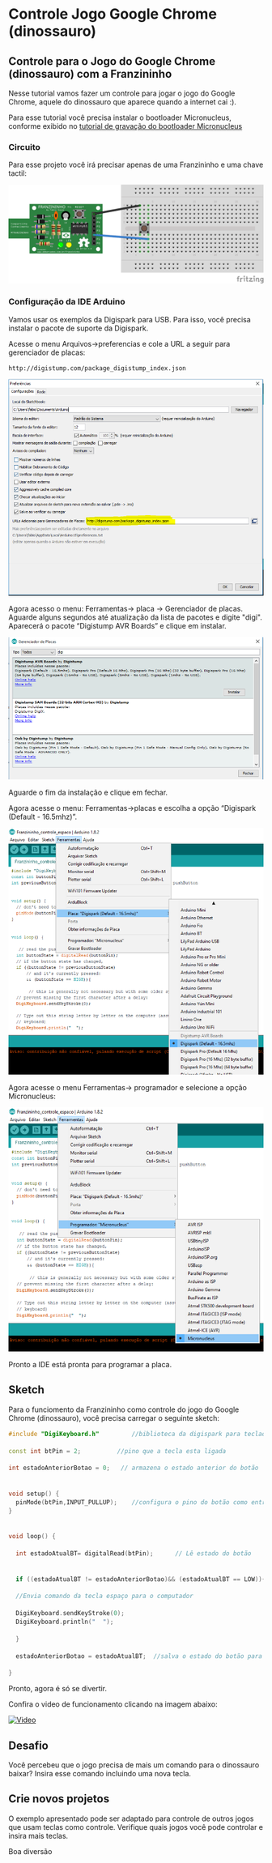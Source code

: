 # Controle Jogo Google Chrome \(dinossauro\)

## Controle para o Jogo do Google Chrome \(dinossauro\) com a Franzininho

Nesse tutorial vamos fazer um controle para jogar o jogo do Google Chrome, aquele do dinossauro que aparece quando a internet cai :\).

Para esse tutorial você precisa instalar o bootloader Micronucleus, conforme exibido no [tutorial de gravação do bootloader Micronucleus](https://github.com/Franzininho/franzininho-docs/tree/master/02-Franzininho-DIY/Gravação%20do%20bootloader/Micronucleus)

### Circuito

Para esse projeto você irá precisar apenas de uma Franzininho e uma chave tactil:

![url](../.gitbook/assets/circuito.png)

### Configuração da IDE Arduino

Vamos usar os exemplos da Digispark para USB. Para isso, você precisa instalar o pacote de suporte da Digispark.

Acesse o menu Arquivos-&gt;preferencias e cole a URL a seguir para gerenciador de placas:

```text
http://digistump.com/package_digistump_index.json
```

![](../.gitbook/assets/image1%20%282%29.PNG)

Agora acesso o menu: Ferramentas-&gt; placa -&gt; Gerenciador de placas. Aguarde alguns segundos até atualização da lista de pacotes e digite "digi". Aparecerá o pacote “Digistump AVR Boards” e clique em instalar.

![instalar](../.gitbook/assets/image2.PNG)

Aguarde o fim da instalação e clique em fechar.

Agora acesse o menu: Ferramentas-&gt;placas e escolha a opção “Digispark \(Default - 16.5mhz\)”.

![select board](../.gitbook/assets/image3%20%281%29.png)

Agora acesse o menu Ferramentas-&gt; programador e selecione a opção Micronucleus:

![micronucleus](../.gitbook/assets/image4%20%282%29.png)

Pronto a IDE está pronta para programar a placa.

## Sketch

Para o funciomento da Franzininho como controle do jogo do Google Chrome \(dinossauro\), você precisa carregar o seguinte sketch:

```cpp
#include "DigiKeyboard.h"         //biblioteca da digispark para teclado

const int btPin = 2;          //pino que a tecla esta ligada

int estadoAnteriorBotao = 0;   // armazena o estado anterior do botão


void setup() {
  pinMode(btPin,INPUT_PULLUP);    //configura o pino do botão como entrada com pullup habilitado
}


void loop() {

  int estadoAtualBT= digitalRead(btPin);      // Lê estado do botão


  if ((estadoAtualBT != estadoAnteriorBotao)&& (estadoAtualBT == LOW)){       //Se o botão foi pressionado e o seu estado mudou

  //Envia comando da tecla espaço para o computador

  DigiKeyboard.sendKeyStroke(0);
  DigiKeyboard.println("  ");

  }

  estadoAnteriorBotao = estadoAtualBT;  //salva o estado do botão para comparar na próxima leitura

}
```

Pronto, agora é só se divertir.

Confira o video de funcionamento clicando na imagem abaixo:

[![Video](http://img.youtube.com/vi/aMfCYi9xhcA/0.jpg)](http://www.youtube.com/watch?v=aMfCYi9xhcA)

## Desafio

Você percebeu que o jogo precisa de mais um comando para o dinossauro baixar? Insira esse comando incluindo uma nova tecla.

## Crie novos projetos

O exemplo apresentado pode ser adaptado para controle de outros jogos que usam teclas como controle. Verifique quais jogos você pode controlar e insira mais teclas.

Boa diversão

